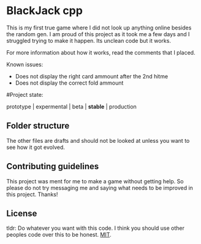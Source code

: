 # BlackJack cpp 

This is my first true game where I did not look up anything online besides the random gen. I am proud of this project as it
took me a few days and I struggled trying to make it happen. Its unclean code but it works.

For more information about how it works, read the comments that I placed.

Known issues:
- Does not display the right card ammount after the 2nd hitme
- Does not display the correct fold ammount

#Project state:

prototype | expermental | beta | **stable** | production

## Folder structure

The other files are drafts and should not be looked at unless you want to see how it got evolved.

## Contributing guidelines

This project was ment for me to make a game without getting help. So please do not try messaging me and saying what needs to be improved in this project. Thanks!


## License
tldr: Do whatever you want with this code. I think you should use other peoples code over this to be honest.
[MIT](./LICENSE).
